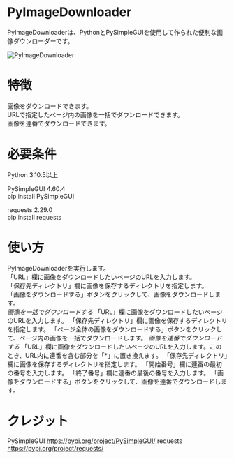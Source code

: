 # PyImageDownloader

PyImageDownloaderは、PythonとPySimpleGUIを使用して作られた便利な画像ダウンローダーです。  


![PyImageDownloader](https://user-images.githubusercontent.com/124559210/236590781-a2266cd0-68dc-4dd6-be44-f6104e7d919d.jpg)

# 特徴
画像をダウンロードできます。    
URLで指定したページ内の画像を一括でダウンロードできます。  
画像を連番でダウンロードできます。  

# 必要条件
Python 3.10.5以上

PySimpleGUI 4.60.4  
pip install PySimpleGUI

requests 2.29.0  
pip install requests



# 使い方
PyImageDownloaderを実行します。  
「URL」欄に画像をダウンロードしたいページのURLを入力します。  
「保存先ディレクトリ」欄に画像を保存するディレクトリを指定します。  
「画像をダウンロードする」ボタンをクリックして、画像をダウンロードします。  
*画像を一括でダウンロードする*
「URL」欄に画像をダウンロードしたいページのURLを入力します。
「保存先ディレクトリ」欄に画像を保存するディレクトリを指定します。
「ページ全体の画像をダウンロードする」ボタンをクリックして、ページ内の画像を一括でダウンロードします。
*画像を連番でダウンロードする*
「URL」欄に画像をダウンロードしたいページのURLを入力します。このとき、URL内に連番を含む部分を「*」に置き換えます。
「保存先ディレクトリ」欄に画像を保存するディレクトリを指定します。
「開始番号」欄に連番の最初の番号を入力します。
「終了番号」欄に連番の最後の番号を入力します。
「画像をダウンロードする」ボタンをクリックして、画像を連番でダウンロードします。

# クレジット
PySimpleGUI
https://pypi.org/project/PySimpleGUI/
requests
https://pypi.org/project/requests/